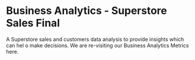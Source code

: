 # Business Analytics - Superstore Sales Final
 A Superstore sales and customers data analysis to provide insights which can hel o make decisions. We are re-visiting our Business Analytics Metrics here. 
